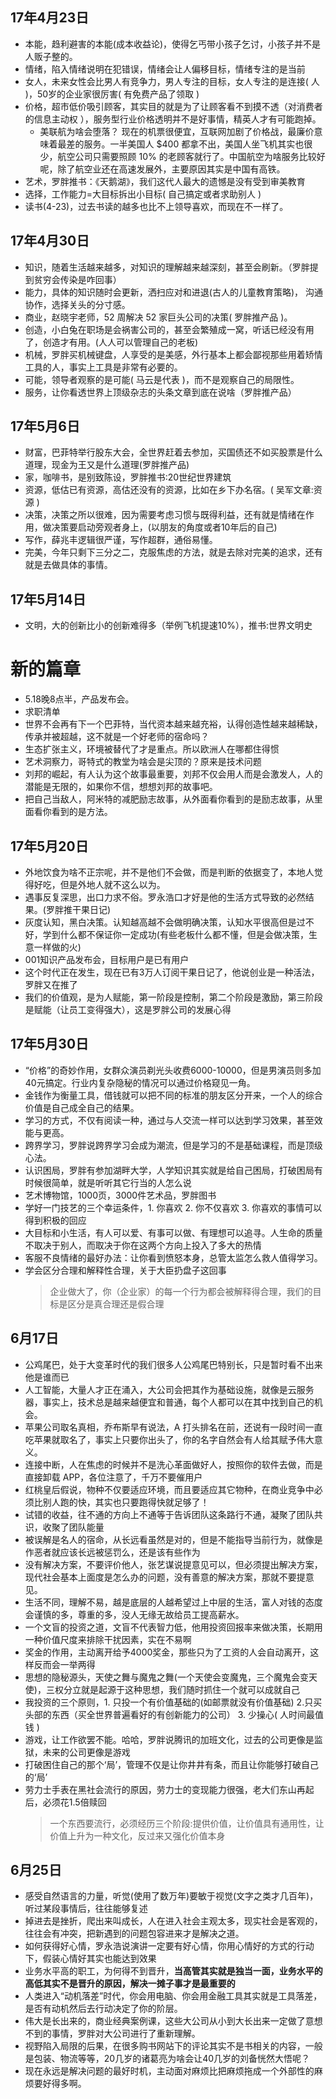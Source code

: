 ## 17年4月23日
* 本能，趋利避害的本能(成本收益论)，使得乞丐带小孩子乞讨，小孩子并不是人贩子整的。
* 情绪，陷入情绪说明在犯错误，情绪会让人偏移目标，情绪专注的是当前
* 女人，未来女性会比男人有竞争力，男人专注的目标，女人专注的是连接( 人 )，50岁的企业家很厉害( 有免费产品了领取 )
* 价格，超市低价吸引顾客，其实目的就是为了让顾客看不到摸不透（对消费者的信息主动权 ），服务型行业价格透明并不是好事情，精英人才有可能跑掉。
  + 美联航为啥会堕落？ 现在的机票很便宜，互联网加剧了价格战，最廉价意味着最差的服务。一半美国人 $400 都拿不出，美国人坐飞机其实也很少，航空公司只需要照顾 10% 的老顾客就行了。中国航空为啥服务比较好呢，除了航空业还在高速发展外，主要原因其实是中国有高铁。
* 艺术，罗胖推书：《天鹅湖》，我们这代人最大的遗憾是没有受到审美教育
* 选择，工作能力=大目标拆出小目标( 自己搞定或者求助别人 )
* 读书(4-23)，过去书读的越多也比不上领导喜欢，而现在不一样了。


## 17年4月30日
* 知识，随着生活越来越多，对知识的理解越来越深刻，甚至会刷新。（罗胖提到贫穷会传染是咋回事）
* 能力，具体的知识随时会更新，洒扫应对和进退(古人的儿童教育策略)， 沟通协作，选择关头的分寸感。
* 商业，赵晓宇老师，52 周解决 52 家巨头公司的决策( 罗胖推产品 )。
* 创造，小白兔在职场是会祸害公司的，甚至会繁殖成一窝，听话已经没有用了，创造才有用。(人人可以管理自己的老板)
* 机械，罗胖买机械键盘，人享受的是美感，外行基本上都会鄙视那些用着矫情工具的人，事实上工具是非常有必要的。
* 可能，领导者观察的是可能( 马云是代表 )，而不是观察自己的局限性。
* 服务，让你看透世界上顶级杂志的头条文章到底在说啥（罗胖推产品）

## 17年5月6日
* 财富，巴菲特举行股东大会，全世界赶着去参加，买国债还不如买股票是什么道理，现金为王又是什么道理(罗胖推产品)
* 家，咖啡书，是别致陈设，罗胖推书:20世纪世界建筑
* 资源，低估已有资源，高估还没有的资源，比如在乡下办名宿。( 吴军文章:资源 )
* 决策，决策之所以很难，因为需要考虑习惯与既得利益，还有就是情绪在作用，做决策要启动旁观者身上，(以朋友的角度或者10年后的自己)
* 写作，薛兆丰逻辑很严谨，写作超群，通俗易懂。
* 完美，今年只剩下三分之二，克服焦虑的方法，就是去除对完美的追求，还有就是去做具体的事情。


## 17年5月14日
* 文明，大的创新比小的创新难得多（举例飞机提速10%），推书:世界文明史


# 新的篇章
* 5.18晚8点半，产品发布会。
* 求职清单
* 世界不会再有下一个巴菲特，当代资本越来越充裕，认得创造性越来越稀缺，传承并被超越，这不就是一个好老师的宿命吗？
* 生态扩张主义，环境被替代了才是重点。所以欧洲人在哪都住得惯
* 艺术洞察力，哥特式的教堂为啥会是尖顶的？原来是技术问题
* 刘邦的崛起，有人认为这个故事最重要，刘邦不仅会用人而是会激发人，人的潜能是无限的，如果你不信，想想刘邦的故事吧。
* 把自己当敌人，阿米特的减肥励志故事，从外面看你看到的是励志故事，从里面看你看到的是方法。

## 17年5月20日
* 外地饮食为啥不正宗呢，并不是他们不会做，而是判断的依据变了，本地人觉得好吃，但是外地人就不这么以为。
* 遇事反复深思，出口力求不俗。罗永浩口才好是他的生活方式导致的必然结果。(罗胖推干果日记)
* 灰度认知，黑白决策。认知越高越不会做明确决策，认知水平很高但是过不好，学到什么都不保证你一定成功(有些老板什么都不懂，但是会做决策，生意一样做的火)
* 001知识产品发布会，目标用户是已有用户
* 这个时代正在发生，现在已有3万人订阅干果日记了，他说创业是一种活法，罗胖又在推了
* 我们的价值观，是为人赋能，第一阶段是控制，第二个阶段是激励，第三阶段是赋能（让员工变得强大），这是罗胖公司的发展心得

## 17年5月30日
* “价格”的奇妙作用，女群众演员剃光头收费6000-10000，但是男演员则多加40元搞定。行业内复杂隐秘的情况可以通过价格窥见一角。
* 金钱作为衡量工具，借钱就可以把不同的标准的朋友区分开来，一个人的综合价值是自己成全自己的结果。
* 学习的方式，不仅有阅读一种，通过与人交流一样可以达到学习效果，甚至效能与更高。
* 跨界学习，罗胖说跨界学习会成为潮流，但是学习的不是基础课程，而是顶级心法。
* 认识困局，罗胖有参加湖畔大学，人学知识其实就是给自己困局，打破困局有时候很简单，就是听听其它行当的人怎么说
* 艺术博物馆，1000页，3000件艺术品，罗胖图书
* 学好一门技艺的三个幸运条件，1. 你喜欢 2. 你不仅喜欢 3. 你喜欢的事情可以得到积极的回应
* 大目标和小生活，有人可以爱、有事可以做、有理想可以追寻。人生命的质量不取决于别人，而取决于你在这两个方向上投入了多大的热情
* 客服不良情绪的最好办法：让你看到愤怒本身，总管太监怎么救人值得学习。
* 学会区分合理和解释性合理，关于大臣扔盘子这回事
  > 企业做大了，你（企业家）的每一个行为都会被解释得合理，我们的目标是区分是真合理还是假合理

## 6月17日
* 公鸡尾巴，处于大变革时代的我们很多人公鸡尾巴特别长，只是暂时看不出来他是谁而已
* 人工智能，大量人才正在涌入，大公司会把其作为基础设施，就像是云服务器，事实上，技术总是越来越便宜和普通，每个人都可以在其中找到自己的机会。
* 苹果公司取名真相，乔布斯早有说法，A 打头排名在前，还说有一段时间一直吃苹果就取名了，事实上只要你出头了，你的名字自然会有人给其赋予伟大意义。
* 连接中断，人在焦虑的时候并不是洗心革面做好人，按照你的软件去做，而是直接卸载 APP，各位注意了，千万不要催用户
* 红桃皇后假说，物种不仅要适应环境，而且要适应其它物种，在商业竞争中必须比别人跑的快，其实也只要跑得快就足够了！
* 试错的收益，往不通的方向上不通等于告诉团队这条路行不通，凝聚了团队共识，收聚了团队能量
* 被误解是名人的宿命，从长远看虽然是对的，但是不能指导当前行为，就像是作恶者就应该长远被惩罚么，还是该有些作为
* 没有解决方案，不要评价他人，张艺谋说提意见可以，但必须提出解决方案，现代社会基本上面度是怎么办的问题，没有善意的解决方案，那就不要提意见。
* 生活不同，理解不易，越是底层的人越希望过上中层的生活，富人对钱的态度会谨慎的多，尊重的多，没人无缘无故给员工提高薪水。
* 一个文盲的投资之道，文盲不代表智力低，他用投资回报率来做决策，长期用一种价值尺度来排除干扰因素，实在不易啊
* 奖金的作用，主动离开给予4000奖金，那些只为了工资的人会自动离开，这样反而会一举两得
* 思想的隐秘源头，天使之舞与魔鬼之舞(一个天使会变魔鬼，三个魔鬼会变天使)，三权分立就是起源于这种思想，我们随时抓住一个就可以成就自己
* 我投资的三个原则，1. 只投一个有价值基础的(如邮票就没有价值基础) 2.只买头部的东西（买全世界普遍看好的有创新能力的公司） 3. 少操心( 人时间最值钱 )
* 游戏，让工作欲罢不能。哈哈，罗胖说腾讯的加班文化，过去的公司更像是监狱，未来的公司更像是游戏
* 打破困住自己的那个‘局’，管理不仅是让你井井有条，而且让你能够打破自己的‘局’
* 劳力士手表在黑社会流行的原因，劳力士的变现能力很强，老大们东山再起后，必须花1.5倍赎回
  > 一个东西要流行，必须经历三个阶段:提供价值，让价值具有通用性，让价值上升为一种文化，反过来又强化价值本身

## 6月25日
* 感受自然语言的力量，听觉(使用了数万年)要敏于视觉(文字之类才几百年)，听过某段事情后，往往能够复述
* 掉进去是挫折，爬出来叫成长，人在进入社会主观太多，现实社会是客观的，往往会有冲突，把新遇到的问题包容进来才是解决之道。
* 如何获得好心情，罗永浩说演讲一定要有好心情，你用心情好的方式的行动下，假装心情好其实也能达到效果
* 业务水平高的职工，为何得不到晋升，**当高管其实就是独当一面，业务水平的高低其实不是晋升的原因，解决一摊子事才是最重要的**
* 人类进入“动机落差”时代，你会用电脑、你会用金融工具其实就是工具落差，是否有动机然后去行动决定了你的阶层。
* 伟大是长出来的，商业经典案例课，这些大公司从小到大长出来一定做了意想不到的事情，罗胖对大公司进行了重新理解。
* 视野陷入局限的后果，在很多购书网站下的评论其实不是书相关的内容，一般是包装、物流等等，20几岁的诸葛亮为啥会让40几岁的刘备恍然大悟呢？
* 现在永远是解决问题的最好时机，主动面对麻烦比把麻烦拖成一个外部性的麻烦要好得多啊。